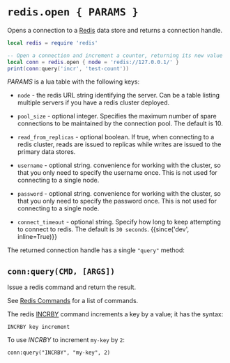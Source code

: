 # `redis.open { PARAMS }`

Opens a connection to a [Redis](https://redis.io/) data store and returns a connection handle.

```lua
local redis = require 'redis'

-- Open a connection and increment a counter, returning its new value
local conn = redis.open { node = 'redis://127.0.0.1/' }
print(conn:query('incr', 'test-count'))
```

*PARAMS* is a lua table with the following keys:

* `node` - the redis URL string identifying the server.  Can be a table listing
  multiple servers if you have a redis cluster deployed.

* `pool_size` - optional integer. Specifies the maximum number of spare
  connections to be maintained by the connection pool.  The default is 10.

* `read_from_replicas` - optional boolean. If true, when connecting to a redis
  cluster, reads are issued to replicas while writes are issued to the primary
  data stores.

* `username` - optional string. convenience for working with the cluster, so
  that you only need to specify the username once. This is not used for connecting
  to a single node.

* `password` - optional string. convenience for working with the cluster, so
  that you only need to specify the password once. This is not used for connecting
  to a single node.

* `connect_timeout` - optional string. Specify how long to keep attempting
  to connect to redis. The default is `30 seconds`. {{since('dev', inline=True)}}

The returned connection handle has a single `"query"` method:

## `conn:query(CMD, [ARGS])`

Issue a redis command and return the result.

See [Redis Commands](https://redis.io/commands/) for a list of commands.

The redis [INCRBY](https://redis.io/commands/incrby/) command increments a key by a value; it has the syntax:

```
INCRBY key increment
```

To use *INCRBY* to increment `my-key` by `2`:

```
conn:query("INCRBY", "my-key", 2)
```
